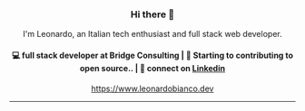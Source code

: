 <h3 align="center"> Hi there 👋</h3>

<p align="center">
I'm Leonardo, an Italian tech enthusiast and full stack web developer.
</p>

<h4 align="center">
💻 full stack developer at Bridge Consulting | 🌱 Starting to contributing to open source.. | 💬 connect on <a href="https://www.linkedin.com/in/leonardo-bianco-dev">Linkedin</a>
</h4>
<p  align="center">
<a href="https://www.leonardobianco.dev">https://www.leonardobianco.dev</a>
</p>

---

<!--
**leobia/leobia** is a ✨ _special_ ✨ repository because its `README.md` (this file) appears on your GitHub profile.

Here are some ideas to get you started:

- 🔭 I’m currently working on ...
- 🌱 I’m currently learning ...
- 👯 I’m looking to collaborate on ...
- 🤔 I’m looking for help with ...
- 💬 Ask me about ...
- 📫 How to reach me: ...
- 😄 Pronouns: ...
- ⚡ Fun fact: ...
-->
